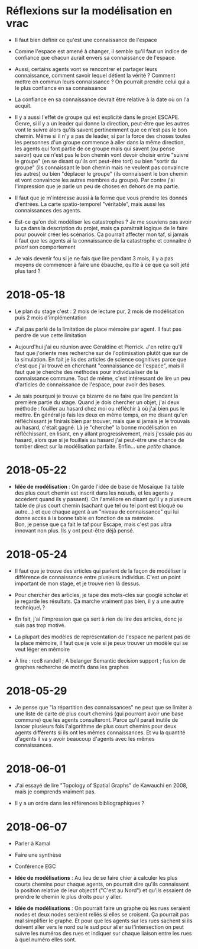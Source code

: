# Réflexions sur la modélisation en vrac

* Il faut bien définir ce qu'est une connaissance de l'espace

* Comme l'espace est amené à changer, il semble qu'il faut un indice de
  confiance que chacun aurait envers sa connaissance de l'espace.

* Aussi, certains agents vont se rencontrer et partager leurs connaissance,
  comment savoir lequel détient la vérité ? Comment mettre en commun leurs
  connaissance ? On pourrait prendre celui qui a le plus confiance en sa
  connaissance

* La confiance en sa connaissance devrait être relative à la date où on l'a
  acquit.

* Il y a aussi l'effet de groupe qui est explicité dans le projet ESCAPE.
  Genre, si il y a un leader qui donne la direction, peut-être que les autres
  vont le suivre alors qu'ils savent pertinemment que ce n'est pas le bon
  chemin.  Même si il n'y a pas de leader, si par la force des choses toutes
  les personnes d'un groupe commence à aller dans la même direction, les agents
  qui font partie de ce groupe mais qui savent (ou pense savoir) que ce n'est
  pas le bon chemin vont devoir choisir entre "suivre le groupe" (en se disant
  qu'ils ont peut-être tort) ou bien "sortir du groupe" (ils connaissant le bon
  chemin mais ne veulent pas convaincre les autres) ou bien "déplacer le
  groupe" (ils connaissent le bon chemin et vont convaincre les autres membres
  du groupe).  Par contre j'ai l'impression que je parle un peu de choses en
  dehors de ma partie.

* Il faut que je m'intéresse aussi à la forme que vous prendre les donnés
  d'entrées. La carte spatio-temporel "véritable", mais aussi les connaissances
  des agents.

* Est-ce qu'on doit modéliser les catastrophes ? Je me souviens pas avoir lu ça
  dans la description du projet, mais ça paraitrait logique de le faire pour
  pouvoir créer les scénarios. Ça pourrait affecter mon taf, si jamais il faut
  que les agents ai la connaissance de la catastrophe et connaitre *à priori*
  son comportement

* Je vais devenir fou si je ne fais que lire pendant 3 mois, il y a pas moyens
  de commencer à faire une ébauche, quitte à ce que ça soit jeté plus tard ?

# 2018-05-18

* Le plan du stage c'est : 2 mois de lecture pur, 2 mois de modélisation puis 2
  mois d'implémentation

* J'ai pas parlé de la limitation de place mémoire par agent. Il faut pas perdre
  de vue cette limitation

* Aujourd'hui j'ai eu réunion avec Géraldine et Pierrick. J'en retire qu'il
  faut que j'oriente mes recherche sur de l'optimisation plutôt que sur de la
  simulation.  En fait je lis des articles de science cognitives parce que
  c'est que j'ai trouvé en cherchant "connaissance de l'espace", mais il faut
  que je cherche des méthodes pour individualiser de la connaissance commune.
  Tout de même, c'est intéressant de lire un peu d'articles de connaissance de
  l'espace, pour avoir des bases.

* Je sais pourquoi je trouve ça bizarre de ne faire que lire pendant la première
  partie du stage. Quand je dois chercher un objet, j'ai deux méthode : fouiller
  au hasard chez moi ou réfléchir à où j'ai bien pus le mettre. En général je
  fais les deux en même temps, en me disant qu'en réfléchissant je finirais bien
  par trouver, mais que si jamais je le trouvais au hasard, c'était gagné. Là je
  "cherche" la bonne modélisation en réfléchissant, en lisant, en y allant
  progressivement, mais j'essaie pas au hasard, alors que si je fouillais au
  hasard j'ai peut-être une chance de tomber direct sur la modélisation
  parfaite. Enfin... une _petite_ chance.

# 2018-05-22

* **Idée de modélisation** : On garde l'idée de base de Mosaïque (la table des
  plus court chemin est inscrit dans les nœuds, et les agents y accèdent quand
  ils y passent). On l'améliore en disant qu'il y a plusieurs table de plus
  court chemin (sachant que tel ou tel pont est bloqué ou autre...) et que
  chaque agent à un "niveau de connaissance" qui lui donne accès à la bonne
  table en fonction de sa mémoire.  
  Bon, je pense que ça fait le taf pour Escape, mais c'est pas ultra innovant
  non plus. Ils y ont peut-être déjà pensé.

# 2018-05-24

* Il faut que je trouve des articles qui parlent de la façon de modéliser la
  différence de connaissance entre plusieurs individus. C'est un point
  important de mon stage, et je trouve rien là dessus.

* Pour chercher des articles, je tape des mots-clés sur google scholar et je
  regarde les résultats. Ça marche vraiment pas bien, il y a une autre
  technique\ ?

* En fait, j'ai l'impression que ça sert à rien de lire des articles, donc je
  suis pas trop motivé.

* La plupart des modèles de représentation de l'espace ne parlent pas de la
  place mémoire, il faut que je voie si je peux trouver un modèle qui se veut
  léger en mémoire

* À lire :  rcc8 randell ; A belanger Semantic decision support ; fusion de
  graphes recherche de motifs dans les graphes

# 2018-05-29

* Je pense que "la répartition des connaissances" ne peut que se limiter à une
  liste de carte de plus court chemins (qui pourront avoir une base commune) que
  les agents consulteront. Parce qu'il parait inutile de lancer plusieurs fois
  l'algorithme de plus court chemins pour deux agents différents si ils ont les
  mêmes connaissances. Et vu la quantité d'agents il va y avoir beaucoup
  d'agents avec les mêmes connaissances.

# 2018-06-01

* J'ai essayé de lire "Topology of Spatial Graphs" de Kawauchi en 2008, mais je
  comprends vraiment pas.

* Il y a un ordre dans les références bibliographiques ?

# 2018-06-07

* Parler à Kamal

* Faire une synthèse

* Conférence EGC

* **Idée de modélisations** : Au lieu de se faire chier à calculer les plus
  courts chemins pour chaque agents, on pourrait dire qu'ils connaissent la
  position relative de leur objectif ("C'est au Nord") et qu'ils essaient de
  prendre le chemin le plus droits pour y aller.

* **Idée de modélisations** : On pourrait faire un graphe où les rues seraient
  nodes et deux nodes seraient reliés si elles se croisent. Ça pourrait pas mal
  simplifier le graphe. Et pour que les agents sur les rues sachent si ils
  doivent aller vers le nord ou le sud pour aller su l'intersection on peut
  suivre les numéros des rues et indiquer sur chaque liaison entre les rues à
  quel numéro elles sont.
